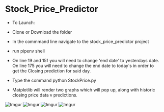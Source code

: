 # Stock_Price_Predictor

* To Launch:

* Clone or Download the folder

* In the commmand line navigate to the stock_price_predictor project

* run pipenv shell

* On line 19 and 151 you will need to change 'end date' to yesterdays date. On line 175 you will need to change the end date to today's in order to get the Closing prediction for said day.

* Type the command python StockPrice.py

* Matplotlib will render two graphs which will pop up, along with historic closing price data v predictions.

![Imgur](https://i.imgur.com/RBSPGUP.png)
![Imgur](https://i.imgur.com/mE9F7X5.png)
![Imgur](https://i.imgur.com/L0IjYcs.png)
![Imgur](https://i.imgur.com/AKH1N86.png)
